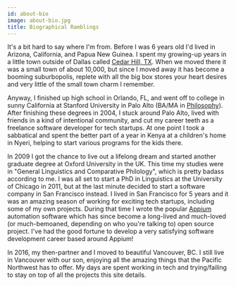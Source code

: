 ```yaml
---
id: about-bio
image: about-bio.jpg
title: Biographical Ramblings
---
```


It's a bit hard to say where I'm from. Before I was 6 years old I'd lived in Arizona, California,
and Papua New Guinea. I spent my growing-up years in a little town outside of Dallas called [Cedar
Hill, TX](http://www.cedarhilltx.com/). When we moved there it was a small town of about 10,000,
but since I moved away it has become a booming suburbopolis, replete with all the big box stores
your heart desires and very little of the small town charm I remember.

Anyway, I finished up high school in Orlando, FL, and went off to college in sunny California at
Stanford University in Palo Alto (BA/MA in [Philosophy](/philosophy)). After finishing these degrees in 2004,
I stuck around Palo Alto, lived with friends in a kind of intentional community, and cut my career
teeth as a freelance software developer for tech startups. At one point I took a sabbatical and
spent the better part of a year in Kenya at a children's home in Nyeri, helping to start various
programs for the kids there.

In 2009 I got the chance to live out a lifelong dream and started another graduate degree at Oxford
University in the UK. This time my studies were in "General Linguistics and Comparative Philology",
which is pretty badass according to me. I was all set to start a PhD in Linguistics at the
University of Chicago in 2011, but at the last minute decided to start a software company in San
Francisco instead. I lived in San Francisco for 5 years and it was an amazing season of working for
exciting tech startups, including some of my own projects. During that time I wrote the popular
[Appium](https://appium.io) automation software which has since become a long-lived and much-loved
(or much-bemoaned, depending on who you're talking to) open source project. I've had the good
fortune to develop a very satisfying software development career based around Appium!

In 2016, my then-partner and I moved to beautiful Vancouver, BC. I still live in Vancouver with our
son, enjoying all the amazing things that the Pacific Northwest has to offer. My days are spent
working in tech and trying/failing to stay on top of all the projects this site details.

